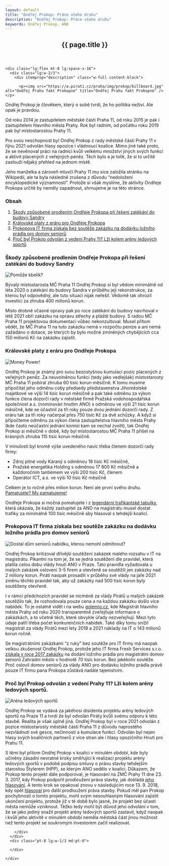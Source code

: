 ```yaml
---
layout: default
title: "Ondřej Prokop: Práce všeho druhu"
description: "Ondřej Prokop: Práce všeho druhu"
keywords: Ondřej Prokop, ANO
---
```


<div class="container container--default py-8 lg:py-24">
  <article>
    <header>
      <h1 itemprop="headline" class="head-alt-md md:head-alt-lg max-w-5xl mb-4">{{ page.title }}</h1>
    </header>

    <div class="lg:flex mt-8 lg:space-x-16">
      <div class="lg:w-2/3">
        <div itemprop="description" class="w-full content-block">

          <p><img src="https://a.pirati.cz/praha/img/prokop/billboard.jpg" alt="Ondřej Prahu fakt Prokopne" title="Ondřej Prahu fakt Prokopne" /></p>
          
<p>Ondřej Prokop je člověkem, který o sobě tvrdí, že ho politika neživí. Ale opak je pravdou.</p>

<p>Od roku 2014 je zastupitelem městské části Praha 11, od roku 2015 je pak i zastupitelem hlavního města Prahy. Rok byl radním, od počátku roku 2019 pak byl místostarostou Prahy 11.</p>

<p>Pro svou neschopnost byl Ondřej Prokop z rady městské části Prahy 11 v říjnu 2021 odvolán hlasy opozice i vládnoucí koalice. Mimo jiné také proto, že se nevěnoval práci na radnici kvůli velkému množství jiných svých funkcí a aktivit placených z veřejných peněz. Těch bylo a je tolik, že si to určitě zaslouží nějaký přehled na jednom místě.</p>

<p>Jeho manželka a zároveň mluvčí Prahy 11 mu sice založila stránku na Wikipedii, ale ta byla následně zrušena z důvodu “nedoložení encyklopedické významnosti”. Protože si však myslíme, že aktivity Ondřeje Prokopa určitě by neměly zapadnout, shrnujeme je na této stránce.</p>

<h3 id="obsah">Obsah</h3>

<ol>
  <li><a href="/prokop/#1">Škody způsobené prodlením Ondřeje Prokopa při řešení zatékání do budovy Sandry</a></li>
  <li><a href="/prokop/#2">Královské platy z eráru pro Ondřeje Prokopa</a></li>
  <li><a href="/prokop/#3">Prokopova IT firma získala bez soutěže zakázku na dodávku ložního prádla pro domov seniorů</a></li>
  <li><a href="/prokop/#4">Proč byl Prokop odvolán z vedení Prahy 11? Lži kolem arény ledových sportů</a></li>
</ol>

<h3 id="-škody-způsobené-prodlením-ondřeje-prokopa-při-řešení-zatékání-do-budovy-sandry"><a name="1"></a> Škody způsobené prodlením Ondřeje Prokopa při řešení zatékání do budovy Sandry</h3>

<p><img src="https://a.pirati.cz/praha/img/prokop/sandra.jpg" alt="Pomůže kbelík?" title="Pomůže kbelík?" /></p>

<p>Bývalý místostarosta MČ Praha 11 Ondřej Prokop si byl vědom minimálně od léta 2020 o zatékání do budovy Sandra v průběhu její rekonstrukce, za kterou byl odpovědný, ale tuto situaci nijak neřešil. Vědomě tak ohrozil investici za zhruba 400 milionů korun.</p>

<p>Místo drobné včasné opravy pak po roce zatékání do budovy navrhoval v létě 2021 obří zakázku na opravu střechy a pláště budovy. S radou MČ Praha 11 projektovou dokumentaci vůbec nekonzultoval. Musel přitom vědět, že MČ Praha 11 na tuto zakázku nemá v rozpočtu peníze a ani nemá zažádáno o dotace, ze kterých by bylo možné zmíněných chybějících cca 150 milionů Kč na zakázku zajistit.</p>

<h3 id="královské-platy-z-eráru-pro-ondřeje-prokopa"><a name="2"></a>Královské platy z eráru pro Ondřeje Prokopa</h3>

<p><img src="https://a.pirati.cz/praha/img/prokop/gangsta.jpg" alt="Money Power!" title="Money Power!" /></p>

<p>Ondřej Prokop je známý pro svou bezostyšnou kumulaci pozic placených z veřejných peněz. Za neuvolněnou funkci (tedy jako vedlejšák) místostarosty MČ Praha 11 pobíral zhruba 60 tisíc korun měsíčně. K tomu musíme připočítat jeho odměnu coby předsedy představenstva Jihoměstské majetkové ve výši 14 tisíc korun měsíčně a pak také odměnu za výkon funkce člena dozorčí rady v městské firmě Pražská vodohospodářská společnost a.s. (nominován hnutím ANO) s odměnou ve výši 21 tisíc korun měsíčně, kde se účastnil za tři roky pouze dvou jednání dozorčí rady. Z eráru tak za tři roky načerpal přes 750 tisíc Kč za dvě schůzky. A když si připočteme odměnu za výkon člena zastupitelstva hlavního města Prahy (kde často neúčastní jednání komisí kam se nechal zvolit), tak Ondřej Prokop si měsíčně v době, kdy byl místostarostou MČ Praha 11 přišel na krásných zhruba 115 tisíc korun měsíčně.</p>

<p>V minulosti byl kromě výše uvedeného navíc třeba členem dozorčí rady firmy:</p>
<ul>
  <li>Zdroj pitné vody Káraný s odměnou 18 tisíc Kč měsíčně,</li>
  <li>Pražské energetika Holding s odměnou 17 800 Kč měsíčně a každoročním tantiémem ve výši 200 tisíc Kč, členem</li>
  <li>Operátor ICT, a.s. ve výši 10 tisíc Kč měsíčně</li>
</ul>

<p>Celkem je to ročně přes milion korun. Není ale první svého druhu. <a href="https://prazsky.denik.cz/zpravy_region/zastupitelka-hasova-si-v-pre-vydelala-1-2-mil-kritizuji-pirati-20160721.html">Pamatujete? My pamatujeme!</a></p>

<p>Ondřeje Prokopa si možná pomatujete i z <a href="https://zpravy.aktualne.cz/domaci/prazsti-zastupitele-za-ano-si-rozdelovali-lukrativni-funkce/r~14f83a08cecb11e7be860cc47ab5f122/">legendární trafikantské tabulky</a>, která ukázala, že každý zastupitel za ANO na magistrátu musel dostat trafiky za minimálně 100 tisíc měsíčně aby hlasoval s tehdejší koalicí.</p>

<h3 id="prokopova-it-firma-získala-bez-soutěže-zakázku-na-dodávku-ložního-prádla-pro-domov-seniorů"><a name="3"></a>Prokopova IT firma získala bez soutěže zakázku na dodávku ložního prádla pro domov seniorů</h3>

<p><img src="https://a.pirati.cz/praha/img/prokop/don.jpg" alt="Dostal dům seniorů nabídku, kterou nemohl odmítnout?" title="Dostal dům seniorů nabídku, kterou nemohl odmítnout?" /></p>

<p>Ondřej Prokop kritizoval dřívější soutěžení zakázek malého rozsahu v IT na magistrátu. Pikantní na tom je, že se jedná soutěžení dle pravidel, která platila celou dobu vlády hnutí ANO v Praze. Tato pravidla vyžadovala u malých zakázek oslovení 3-5 firem a otevřeně se soutěžili jen zakázky nad 2 miliony korun. Piráti naopak prosadili v průběhu své vlády na jaře 2021 změnu těchto pravidel tak, aby už zakázky nad 500 tisíc korun byly soutěženy otevřeně.</p>

<p>I v rámci předchozích pravidel se nicméně za vlády Pirátů u malých zakázek soutěžilo tak, že rozhodovala pouze cena a na každou zakázku došlo více nabídek. To je ostatně vidět i na webu <a href="golemio.cz">golemio.cz</a>, kde Magistrát hlavního města Prahy od roku 2020 transparentně zveřejňuje informace o zakázkách, a to včetně těch, které obvykle úřady nezveřejňují. Mezi tyto údaje patří třeba počet konkurenčních nabídek. Také díky tomu snížil magistrát za vlády Pirátů mezi lety 2018 a 2021 náklady na IT o 143 milionů korun ročně.</p>

<p>Se magistrátními zakázkami “z ruky” bez soutěže pro IT firmy má naopak velkou zkušenost Ondřej Prokop, protože jeho IT firma Fresh Services s.r.o. <a href="https://www.hlidacstatu.cz/Detail/1604110?qs=ico%3A28180208">získala v roce 2017 zakázku</a> na dodání ložního prádla pro magistrátní domov seniorů Zahradní město v hodnotě 70 tisíc korun. Bez jakékoliv soutěže. Proč oslovil domov seniorů za vlády ANO pro dodávku ložního prádla právě pouze IT firmu pana Prokopa zůstává nadále tajemstvím.</p>

<h3 id="proč-byl-prokop-odvolán-z-vedení-prahy-11-lži-kolem-arény-ledových-sportů"><a name="4"></a>Proč byl Prokop odvolán z vedení Prahy 11? Lži kolem arény ledových sportů.</h3>

<p><img src="https://a.pirati.cz/praha/img/prokop/als.jpg" alt="Aréna ledových sportů" title="Aréna ledových sportů" /></p>

<p>Ondřej Prokop se vydává za jakéhosi disidenta projektu arény ledových sportů na Praze 11 a tvrdí že byl odvolán Piráty kvůli svému odporu k této stavbě. Realita je však úplně jiná. Ondřej Prokop byl v roce 2021 odvolán z pozice místostarosty městské části Praha 11 z důvodu naprostého nezvládnutí své gesce, nečinnosti a kumulace funkcí. Odvolán byl nejen hlasy svých koaličních partnerů z více stran ale i hlasy opozičního Hnutí pro Prahu 11.</p>

<p>S těmi byl přitom Ondřej Prokop v koalici v minulém období, kde byly učiněny zásadní nevratné kroky směřující k realizaci projektu arény ledových sportů v podobě podpisu smluvy o právu stavby tehdejším starostou Štylerem (HPP), se kterým ANO sedělo v koalici. Důkazem, že Prokop tento projekt dále podporoval, je hlasování na ZMČ Prahy 11 dne 23. 3. 2017, kdy Prokop podpořil prodloužení práva stavby, jak dokládá <a href="https://www.praha11.cz/redakce/index.php?lanG=cs&amp;clanek=6504&amp;slozka=12&amp;as4uOriginalDomain=www.praha11.cz&amp;as4u_protocol=https&amp;ConfirmCookie=confirm&amp;_gid=GA1.2.716876048.1639550485&amp;bod=1644858">jeho hlasování</a>. A tento krok se opakoval znovu v následujícím roce 13. 9. 2018, kdy opět <a href="https://www.praha11.cz/redakce/index.php?lanG=cs&amp;clanek=6504&amp;slozka=12&amp;as4uOriginalDomain=www.praha11.cz&amp;as4u_protocol=https&amp;ConfirmCookie=confirm&amp;_gid=GA1.2.716876048.1639550485&amp;bod=2138769">hlasoval</a> pro další prodloužení práva stavby. Pokud měl pan Prokop pochybnosti o tomto projektu, mohl svým nesouhlasným hlasování zajistit ukončení projektu, protože již v té době bylo jasné, že projekt bez účasti města nemůže vzniknout. Těžko tedy mohl být důvod jeho odvolání v tom, že se jako jediný snažil projekt arény ledových sportů zastavit, když naopak i kvůli jeho aktivitě v minulém období neměla městská část jinou možnost než tento projekt se soukromým investorem začít realizovat.</p>



         
         
         
         
        </div>
      </div>
      <div class="pt-8 lg:w-1/3 md:pt-0">

      </div>

    </div>
  </article>

</div>

